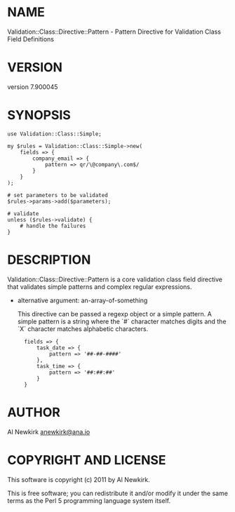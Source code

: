 # NAME

Validation::Class::Directive::Pattern - Pattern Directive for Validation Class Field Definitions

# VERSION

version 7.900045

# SYNOPSIS

    use Validation::Class::Simple;

    my $rules = Validation::Class::Simple->new(
        fields => {
            company_email => {
                pattern => qr/\@company\.com$/
            }
        }
    );

    # set parameters to be validated
    $rules->params->add($parameters);

    # validate
    unless ($rules->validate) {
        # handle the failures
    }

# DESCRIPTION

Validation::Class::Directive::Pattern is a core validation class field directive
that validates simple patterns and complex regular expressions.

- alternative argument: an-array-of-something

    This directive can be passed a regexp object or a simple pattern. A simple
    pattern is a string where the \`\#\` character matches digits and the \`X\` character
    matches alphabetic characters.

        fields => {
            task_date => {
                pattern => '##-##-####'
            },
            task_time => {
                pattern => '##:##:##'
            }
        }

# AUTHOR

Al Newkirk <anewkirk@ana.io>

# COPYRIGHT AND LICENSE

This software is copyright (c) 2011 by Al Newkirk.

This is free software; you can redistribute it and/or modify it under
the same terms as the Perl 5 programming language system itself.
